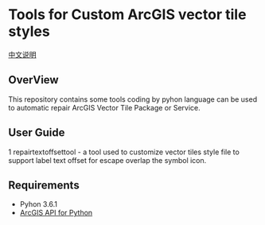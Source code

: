 # Tools for Custom ArcGIS vector tile styles 

[中文说明](https://github.com/makeling/CustomLocationDataSourceV100.0-ObjC/blob/master/README_CN.md)

## OverView

This repository contains some tools coding by pyhon language can be used to automatic repair ArcGIS Vector Tile Package or Service. 

## User Guide


1 repairtextoffsettool - a tool used to customize vector tiles style file to support label text offset for escape overlap the symbol icon.
 

## Requirements

* Pyhon 3.6.1
* [ArcGIS API for Python](https://developers.arcgis.com/python/guide/install-and-set-up/)




